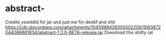 # abstract-
Credits yesntdid for jar and just me for deobf and shit https://cdn.discordapp.com/attachments/1045998428305502209/1063872044086861834/abstract-1.3.0-BETA-release.jar Download this shitty rat
